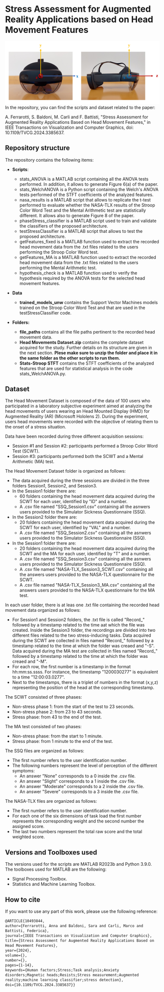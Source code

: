 # Stress Assessment for Augmented Reality Applications based on Head Movement Features

![My Image](ref_sys2.png)
In the repository, you can find the scripts and dataset related to the paper: 


A. Ferrarotti, S. Baldoni, M. Carli and F. Battisti, "Stress Assessment for Augmented Reality Applications Based on Head Movement Features," in IEEE Transactions on Visualization and Computer Graphics, doi: 10.1109/TVCG.2024.3385637.

## Repository structure
The repository contains the following items:

- **Scripts**:
    - stats_ANOVA is a MATLAB script containing all the ANOVA tests performed. In addition, it allows to generate Figure 6(a) of the paper.
    - stats_WelchANOVA is a Python script containing the Welch's ANOVA tests performed of the STFT coefficients of the analyzed features.
    - nasa_results is a MATLAB script that allows to replicate the t-test performed to evaluate whether the NASA-TLX results of the Stroop Color Word Test and the Mental        Arithmetic test are statistically different. It allows also to generate Figure 8 of the paper.
    - phaseStress_classifier is a MATLAB script used to train and validate the classifiers of the proposed architecture.
    - testStressClassifier is a MATLAB script that allows to test the proposed architecture.
    - getFeatures_fixed is a MATLAB function used to extract the recorded head movement data from the .txt files related to the users performing the Stroop Color Word         test.
    - getFeatures_MA is a MATLAB function used to extract the recorded head movement data from the .txt files related to the users performing the Mental Arithmetic         test.
    - hypothesis_check is a MATLAB function used to verify the hypothesis required by the ANOVA tests for the selected head movement features.

      
- **Data**
  - **trained_models_unw** contains the Support Vector Machines models trained on the Stroop Color Word Test and that are used in the testStressClassifier code.

    
- **Folders:**
  - **file_paths** contains all the file paths pertinent to the recorded head movement data.
  - **Head Movements Dataset.zip** contains the complete dataset acquired for the study. Further details on its structure are given in the next section. **Plese make         sure to unzip the folder and place it in the same folder as the other scripts to run them.**
  - **Stats-Stroop STFT** contains the STFT coefficients of the analyzed features that are used for statistical analysis in the code stats_WelchANOVA.py.
 
## Dataset
The Head Movement Dataset is composed of the data of 100 users who participated in a laboratory subjective experiment aimed at analyzing the head movements of users wearing an Head Mounted Display (HMD) for Augmented Reality (AR) (Microsoft Hololens 2). During the experiment, users head movements were recorded with the objective of relating them to the       onset of a stress situation.

Data have been recorded during three different acquisition sessions:
- Session #1 and Session #2: participants performed a Stroop Color Word Test (SCWT).
- Session #3: participants performed both the SCWT and a Mental Arithmetic (MA) test.


The Head Movement Dataset folder is organized as follows:
- The data acquired during the three sessions are divided in the three folders Session1, Session2, and Session3.
- In the Session1 folder there are:
     - 60 folders containing the head movement data acquired during the SCWT for each user, identified by "ID" and a number.
     - A .csv file named "SSQ_Session1.csv" containing all the asnwers users provided to the Simulator Sickness Questionnaire (SSQ).
- In the Session2 folder there are:
     - 20 folders containing the head movement data acquired during the SCWT for each user, identified by "VAL" and a number.
     - A .csv file named "SSQ_Session2.csv" containing all the asnwers users provided to the Simulator Sickness Questionnaire (SSQ).
- In the Session1 folder there are:
     - 20 folders containing the head movement data acquired during the SCWT and the MA for each user, identified by "T" and a number.
     - A .csv file named "SSQ_Session3.csv" containing all the asnwers users provided to the Simulator Sickness Questionnaire (SSQ).
     - A .csv file named "NASA-TLX_Session3_SCWT.csv" containing all the answers users provided to the NASA-TLX questionnaire for the SCWT.
     - A .csv file named "NASA-TLX_Session3_MA.csv" containing all the answers users provided to the NASA-TLX questionnaire for the MA test.


In each user folder, there is at leas one .txt file containing the recorded head movement data organized as follows:
- For Session1 and Session2 folders, the .txt file is called "Record_" followed by a timestamp related to the time aat which the file was created. Inside the Session3 folder, the recordings are divided into two different files related to the two stress-inducing tasks. Data acquired during the SCWT are collected in files named "Record_" followed by a timestamp related to the time at which the folder was creaed and "-S". Data acquired during the MA test are collected in files named "Record_" followed by a timestamp related to the time at which the folder was creaed and "-M".
- For each row, the first number is a timestamp in the format hh:mm:ss.ssss. For instance, the timestamp "1200030277" is equivalent to a time "12:00:03.0277".
- Next to the timestamps, there is a triplet of numbers in the format (x,y,z) representing the position of the head at the corresponding timestamp.

The SCWT consisted of three phases:
- Non-stress phase 1: from the start of the test to 23 seconds.
- Non-stress phase 2: from 23 to 43 seconds.
- Stress phase: from 43 to the end of the test.


The MA test consisted of two phases:
- Non-stress phase: from the start to 1 minute.
- Stress phase: from 1 minute to the end of the test.

The SSQ files are organized as follows:
- The first number refers to the user identification number.
- The following numbers represent the level of perception of the different symptoms:
  - An answer "None" corresponds to a 0 inside the .csv file.
  - An answer "Slight" corresponds to a 1 inside the .csv file.
  - An answer "Moderate" corresponds to a 2 inside the .csv file.
  - An answer "Severe" corresponds to a 3 inside the .csv file.


The NASA-TLX files are organized as follows:
- The first number refers to the user identification number.
- For each one of the six dimensions of task load the first number represents the corresponding weight and the second number the assigned score.
- The last two numbers represent the total raw score and the total weighted score.

## Versions and Toolboxes used
The versions used for the scripts are MATLAB R2023b and Python 3.9.0. The toolboxes used for MATLAB are the following:
  - Signal Processing Toolbox.
  - Statistics and Machine Learning Toolbox.
## How to cite
If you want to use any part of this work, please use the following reference:

```
@ARTICLE{10493844,
author={Ferrarotti, Anna and Baldoni, Sara and Carli, Marco and Battisti, Federica},
journal={IEEE Transactions on Visualization and Computer Graphics}, 
title={Stress Assessment for Augmented Reality Applications Based on Head Movement Features}, 
year={2024},
volume={},
number={},
pages={1-14},
keywords={Human factors;Stress;Task analysis;Anxiety disorders;Magnetic heads;Resists;Stress measurement;Augmented reality;machine learning classifier;stress detection},
doi={10.1109/TVCG.2024.3385637}}
```
